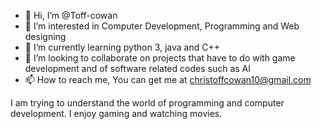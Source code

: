 - 👋 Hi, I’m @Toff-cowan
- 👀 I’m interested in Computer Development, Programming and Web designing
- 🌱 I’m currently learning python 3, java and C++
- 💞️ I’m looking to collaborate on projects that have to do with game development and of software related codes such as AI
- 📫 How to reach me, You can get me at christoffcowan10@gmail.com 

I am trying to understand the world of programming and computer development. I enjoy gaming and watching movies.
